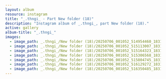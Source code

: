 ```yaml
---
layout: album
resource: instagram
title: "_.thngi_ - Part New folder (18)"
description: "Instagram album of _.thngi_, part New folder (18)."
active: gallery
album-title: "_.thngi_"
images:
  - image_path: _.thngi_/New folder (18)/20250706_001052_514954460_18311962051233157_5296631046346408836_n.jpg
  - image_path: _.thngi_/New folder (18)/20250706_001052_515113007_18311962030233157_9163180788154617677_n.jpg
  - image_path: _.thngi_/New folder (18)/20250706_001052_515164323_18311962021233157_7655917374506408079_n.jpg
  - image_path: _.thngi_/New folder (18)/20250706_001052_515306568_18311961994233157_7415912801135387616_n.jpg
  - image_path: _.thngi_/New folder (18)/20250706_001052_515804745_18311962042233157_7245984620155753061_n.jpg
  - image_path: _.thngi_/New folder (18)/20250706_001052_516129272_18311962012233157_7880263484154474460_n.jpg
  - image_path: _.thngi_/New folder (18)/20250706_001052_516350485_18311962003233157_9063253600416595260_n.jpg
---
```

